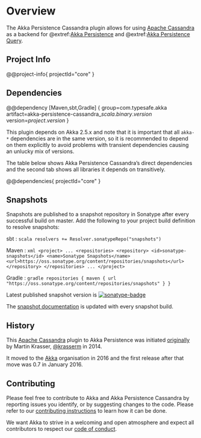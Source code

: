 # Overview

The Akka Persistence Cassandra plugin allows for using [Apache Cassandra](https://cassandra.apache.org) as a backend for @extref:[Akka Persistence](akka:persistence.html) and @extref:[Akka Persistence Query](akka:persistence-query.html).

## Project Info

@@project-info{ projectId="core" }

## Dependencies

@@dependency [Maven,sbt,Gradle] {
  group=com.typesafe.akka
  artifact=akka-persistence-cassandra_$scala.binary.version$
  version=$project.version$
}

This plugin depends on Akka 2.5.x and note that it is important that all `akka-*` dependencies are in the same version, so it is recommended to depend on them explicitly to avoid problems with transient dependencies causing an unlucky mix of versions.

The table below shows Akka Persistence Cassandra’s direct dependencies and the second tab shows all libraries it depends on transitively.

@@dependencies{ projectId="core" }

## Snapshots

[sonatype-badge]: https://img.shields.io/nexus/s/https/oss.sonatype.org/com.typesafe.akka/akka-persistence-cassandra_2.12.svg?label=latest%20snapshot
[sonatype]:       https://oss.sonatype.org/content/repositories/snapshots/com/typesafe/akka/akka-persistence-cassandra_2.12/

Snapshots are published to a snapshot repository in Sonatype after every successful build on master. Add the following to your project build definition to resolve snapshots:

sbt
:   ```scala
    resolvers += Resolver.sonatypeRepo("snapshots")
    ```

Maven
:   ```xml
    <project>
    ...
      <repositories>
        <repository>
          <id>sonatype-snapshots</id>
          <name>Sonatype Snapshots</name>
          <url>https://oss.sonatype.org/content/repositories/snapshots</url>
        </repository>
      </repositories>
    ...
    </project>
    ```

Gradle
:   ```gradle
    repositories {
      maven {
        url  "https://oss.sonatype.org/content/repositories/snapshots"
      }
    }
    ```

Latest published snapshot version is [![sonatype-badge][]][sonatype]

The [snapshot documentation](https://doc.akka.io/docs/akka-persistence-cassandra/snapshot/) is updated with every snapshot build.

## History

This [Apache Cassandra](https://cassandra.apache.org/) plugin to Akka Persistence was initiated [originally](https://github.com/krasserm/akka-persistence-cassandra) by Martin Krasser, [@krasserm](https://github.com/krasserm) in 2014.

It moved to the [Akka](https://github.com/akka/) organisation in 2016 and the first release after that move was 0.7 in January 2016.

## Contributing

Please feel free to contribute to Akka and Akka Persistence Cassandra by reporting issues you identify, or by suggesting changes to the code. Please refer to our [contributing instructions](https://github.com/akka/akka/blob/master/CONTRIBUTING.md) to learn how it can be done.

We want Akka to strive in a welcoming and open atmosphere and expect all contributors to respect our [code of conduct](https://www.lightbend.com/conduct).
